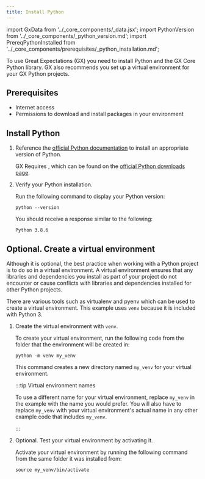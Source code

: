 ```yaml
---
title: Install Python
---
```


import GxData from '../_core_components/_data.jsx';
import PythonVersion from '../_core_components/_python_version.md';
import PrereqPythonInstalled from '../_core_components/prerequisites/_python_installation.md';

To use Great Expectations (GX) you need to install Python and the GX Core Python library. GX also recommends you set up a virtual environment for your GX Python projects.

## Prerequisites

- Internet access
- Permissions to download and install packages in your environment

## Install Python

1. Reference the [official Python documentation](https://www.python.org/) to install an appropriate version of Python.

   GX Requires <PythonVersion/>, which can be found on the [official Python downloads page](https://www.python.org/downloads/).


2. Verify your Python installation.

   Run the following command to display your Python version:

   ```shell title="Terminal input"
   python --version
   ```

   You should receive a response similar to the following:

   ```shell title="Terminal output"
   Python 3.8.6
   ```

## Optional. Create a virtual environment

   Although it is optional, the best practice when working with a Python project is to do so in a virtual environment.  A virtual environment ensures that any libraries and dependencies you install as part of your project do not encounter or cause conflicts with libraries and dependencies installed for other Python projects.

   There are various tools such as virtualenv and pyenv which can be used to create a virtual environment.  This example uses `venv` because it is included with Python 3.

1. Create the virtual environment with `venv`.

   To create your virtual environment, run the following code from the folder that the environment will be created in:

   ```shell title="Terminal input"
   python -m venv my_venv
   ```

   This command creates a new directory named `my_venv` for your virtual environment.

   :::tip Virtual environment names

   To use a different name for your virtual environment, replace `my_venv` in the example with the name you would prefer.  You will also have to replace `my_venv` with your virtual environment's actual name in any other example code that includes `my_venv`.

   :::

2. Optional. Test your virtual environment by activating it.

   Activate your virtual environment by running the following command from the same folder it was installed from:

   ```shell title="Terminal input"
   source my_venv/bin/activate
   ```
